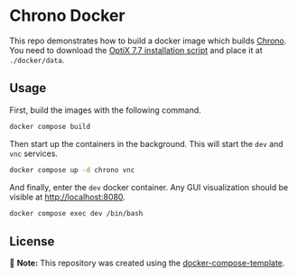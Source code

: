 # Chrono Docker

This repo demonstrates how to build a docker image which builds [Chrono](https://projectchrono.org). You need to download the [OptiX 7.7 installation script](https://developer.nvidia.com/designworks/optix/downloads/legacy) and place it at `./docker/data`.

## Usage

First, build the images with the following command.

```bash
docker compose build
```

Then start up the containers in the background. This will start the `dev` and `vnc` services.

```bash
docker compose up -d chrono vnc
```

And finally, enter the `dev` docker container. Any GUI visualization should be visible at [http://localhost:8080]().

```bash
docker compose exec dev /bin/bash
```

## License

📝 **Note:** This repository was created using the [docker-compose-template](https://github.com/AaronYoung5/docker-compose-template).  
